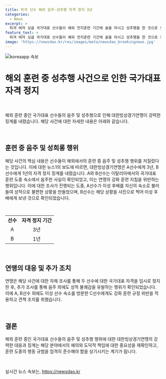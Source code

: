```yaml
---
title: 피겨 선수 해외 음주·성추행 자격 정지 3년
categories:
  - News
excerpt: >
  피겨 여자 싱글 국가대표 선수들이 해외 전지훈련 기간에 술을 마시고 성추행을 한 것으로 드러났다. 대한빙상경기연맹은 A선수에게 3년, B선수에게 1년 자격 정지 징계를 내렸다. A와 B선수는 이탈리아 바레세에서 음주한 사실이 확인되었고 연맹은 자체 조사를 통해 국가대표 자격을 임시로 정지했다. 추가로 조사를 하던 중 A선수는 후배 C선수를 성적으로 불쾌하게 만들었고, B선수는 A선수의 성적 불쾌감을 유발하는 사진을 찍어 C선수에게 보냈다. 연맹은 C선수에게도 강화 훈련 규정 위반을 적용하며 견책 조처했다.
feature_text: >
  피겨 여자 싱글 국가대표 선수들이 해외 전지훈련 기간에 술을 마시고 성추행을 한 것으로 드러났다. 대한빙상경기연맹은 A선수에게 3년, B선수에게 1년 자격 정지 징계를 내렸다. A와 B선수는 이탈리아 바레세에서 음주한 사실이 확인되었고 연맹은 자체 조사를 통해 국가대표 자격을 임시로 정지했다. 추가로 조사를 하던 중 A선수는 후배 C선수를 성적으로 불쾌하게 만들었고, B선수는 A선수의 성적 불쾌감을 유발하는 사진을 찍어 C선수에게 보냈다. 연맹은 C선수에게도 강화 훈련 규정 위반을 적용하며 견책 조처했다.
image: 'https://newsdao.kr/res/images/meta/newsdao_breakingnews.jpg'
---
```


<p><img src="https://newsdao.kr/res/images/meta/newsdao_breakingnews.jpg" alt="koreaapp 속보" /></p>

<h1 data-ke-size="size26">해외 훈련 중 성추행 사건으로 인한 국가대표 자격 정지</h1>

<p data-ke-size="size16">&nbsp;</p>

<p>해외 훈련 중인 국가대표 선수들의 음주 및 성추행으로 인해 대한빙상경기연맹이 강력한 징계를 내렸습니다. 해당 사건에 대한 자세한 내용은 아래와 같습니다.</p>

<p data-ke-size="size16">&nbsp;</p>

<h2 data-ke-size="size26">훈련 중 음주 및 성희롱 행위</h2>

<p class="it">해당 사건의 핵심 내용은 선수들이 해외에서의 훈련 중 음주 및 성추행 행위를 저질렀다는 것입니다. 이에 대한 뉴스1의 보도에 따르면, 대한빙상경기연맹은 A선수에게 3년, B선수에게 1년의 자격 정지 징계를 내렸습니다. A와 B선수는 이탈리아에서의 국가대표 훈련 도중 숙소에서 음주한 사실이 확인되었고, 이는 연맹의 강화 훈련 지침을 위반하는 행위입니다. 이에 대한 조사가 진행되는 도중, A선수가 이성 후배를 자신의 숙소로 불러들여 성적으로 불편한 상황을 만들었으며, B선수는 해당 상황을 사진으로 찍어 이성 후배에게 보낸 것으로 확인되었습니다.</p>

<p data-ke-size="size16">&nbsp;</p>

<table>
    <tbody>
        <tr>
            <td style="text-align: center; height: 17px;"><b>선수</b></td>
            <td style="text-align: center; height: 17px;"><b>자격 정지 기간</b></td>
        </tr>
        <tr>
            <td style="text-align: center; height: 17px;">A</td>
            <td style="text-align: center; height: 17px;">3년</td>
        </tr>
        <tr>
            <td style="text-align: center; height: 17px;">B</td>
            <td style="text-align: center; height: 17px;">1년</td>
        </tr>
    </tbody>
</table>

<p data-ke-size="size16">&nbsp;</p>

<h2 data-ke-size="size26">연맹의 대응 및 추가 조치</h2>

<p class="it">연맹은 해당 사건에 대한 자체 조사를 통해 두 선수에 대한 국가대표 자격을 임시로 정지한 후, 추가 조사를 통해 음주 외에도 성적 불쾌감을 유발하는 행위가 확인되었습니다. 이에 A, B선수 외에도 이성 선수 숙소를 방문한 C선수에게도 강화 훈련 규정 위반을 적용하고 견책 조치를 취했습니다.</p>

<p data-ke-size="size16">&nbsp;</p>

<h2 data-ke-size="size26">결론</h2>

<p class="it">해외 훈련 중인 국가대표 선수들의 음주 및 성추행 행위에 대한 대한빙상경기연맹의 강력한 대응과 징계는 해당 분야에서의 예의와 도덕적 책임에 대한 중요성을 재확인하고, 훈련 도중의 행동 규범을 엄격히 준수해야 함을 상기시키는 계기가 됩니다.</p>

<p data-ke-size="size16">&nbsp;</p>
실시간 뉴스 속보는, <a href="https://newsdao.kr" rel="dofollow">https://newsdao.kr</a>


